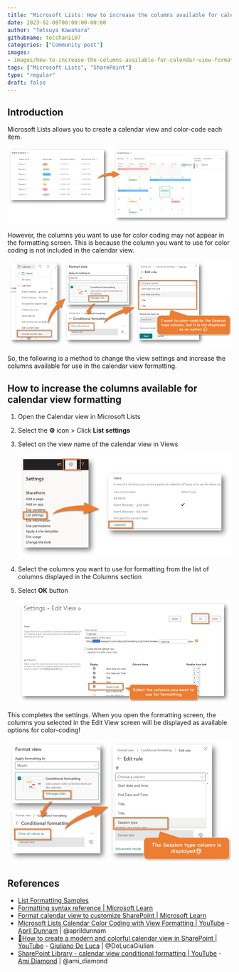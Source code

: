 ```yaml
---
title: "Microsoft Lists: How to increase the columns available for calendar view formatting"
date: 2023-02-08T00:00:00-00:00
author: "Tetsuya Kawahara"
githubname: tecchan1107
categories: ["Community post"]
images:
- images/how-to-increase-the-columns-available-for-calendar-view-formatting.png
tags: ["Microsoft Lists", "SharePoint"]
type: "regular"
draft: false
---
```


## Introduction

Microsoft Lists allows you to create a calendar view and color-code each item.

![screenshot of the calendar view](./images/calendar-view.png)

However, the columns you want to use for color coding may not appear in the formatting screen. This is because the column you want to use for color coding is not included in the calendar view.

![formatting screen before setting view settings](./images/formatting-screen-before-setting-view-settings.png)

So, the following is a method to change the view settings and increase the columns available for use in the calendar view formatting.

## How to increase the columns available for calendar view formatting

1. Open the Calendar view in Microsoft Lists
2. Select the **⚙** icon > Click **List settings**
3. Select on the view name of the calendar view in Views

    ![list settings screen](./images/list-settings-screen.png)

4. Select the columns you want to use for formatting from the list of columns displayed in the Columns section
5. Select **OK** button

    ![edit view screen](./images/edit-view-screen.png)

This completes the settings. When you open the formatting screen, the columns you selected in the Edit View screen will be displayed as available options for color-coding!

![formatting screen after setting view settings](./images/formatting-screen-after-setting-view-settings.png)

## References

- [List Formatting Samples](https://pnp.github.io/List-Formatting/)
- [Formatting syntax reference | Microsoft Learn](https://learn.microsoft.com/sharepoint/dev/declarative-customization/formatting-syntax-reference)
- [Format calendar view to customize SharePoint | Microsoft Learn](https://learn.microsoft.com/sharepoint/dev/declarative-customization/view-calendar-formatting)
- [Microsoft Lists Calendar Color Coding with View Formatting | YouTube](https://www.youtube.com/watch?v=QkHQs1HX-eE) - [April Dunnam](https://twitter.com/aprildunnam) | @aprildunnam
- [📆How to create a modern and colorful calendar view in SharePoint | YouTube](https://www.youtube.com/watch?v=q-8BzgXEwGk) - [Giuliano De Luca](https://twitter.com/DeLucaGiulian) | @DeLucaGiulian
- [SharePoint Library - calendar view conditional formatting | YouTube](https://www.youtube.com/watch?v=CWS8bMoYTys) - [Ami Diamond](https://twitter.com/ami_diamond) | @ami_diamond
